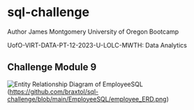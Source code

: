 # sql-challenge
Author James Montgomery University of Oregon Bootcamp

UofO-VIRT-DATA-PT-12-2023-U-LOLC-MWTH: Data Analytics

## Challenge Module 9

![Entity Relationship Diagram of EmployeeSQL](relative%20path/to/employee_ERD.png?raw=true "Title")
(https://github.com/braxtol/sql-challenge/blob/main/EmployeeSQL/employee_ERD.png)
